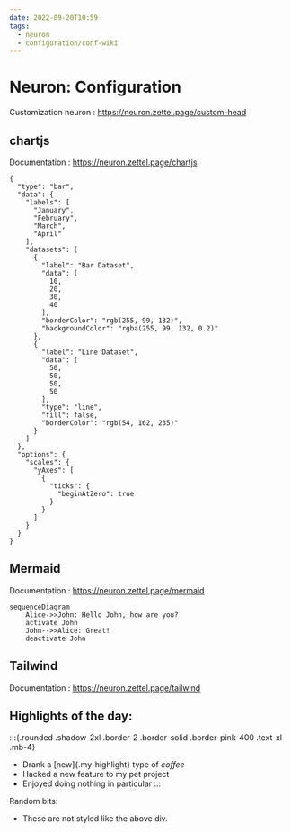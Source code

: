 ```yaml
---
date: 2022-09-20T10:59
tags:
  - neuron
  - configuration/conf-wiki
---
```


# Neuron: Configuration

Customization neuron
: https://neuron.zettel.page/custom-head 


## chartjs

Documentation
: https://neuron.zettel.page/chartjs
```chartjs
{
  "type": "bar",
  "data": {
    "labels": [
      "January",
      "February",
      "March",
      "April"
    ],
    "datasets": [
      {
        "label": "Bar Dataset",
        "data": [
          10,
          20,
          30,
          40
        ],
        "borderColor": "rgb(255, 99, 132)",
        "backgroundColor": "rgba(255, 99, 132, 0.2)"
      },
      {
        "label": "Line Dataset",
        "data": [
          50,
          50,
          50,
          50
        ],
        "type": "line",
        "fill": false,
        "borderColor": "rgb(54, 162, 235)"
      }
    ]
  },
  "options": {
    "scales": {
      "yAxes": [
        {
          "ticks": {
            "beginAtZero": true
          }
        }
      ]
    }
  }
}
```

## Mermaid

Documentation
: https://neuron.zettel.page/mermaid

```{.mermaid}
sequenceDiagram
    Alice->>John: Hello John, how are you?
    activate John
    John-->>Alice: Great!
    deactivate John
```

## Tailwind

Documentation
: https://neuron.zettel.page/tailwind

## Highlights of the day:

:::{.rounded .shadow-2xl .border-2 .border-solid .border-pink-400 .text-xl .mb-4}
- Drank a [new]{.my-highlight} type of *coffee*
- Hacked a new feature to my pet project
- Enjoyed doing nothing in particular
:::

Random bits:
- These are not styled like the above div.

